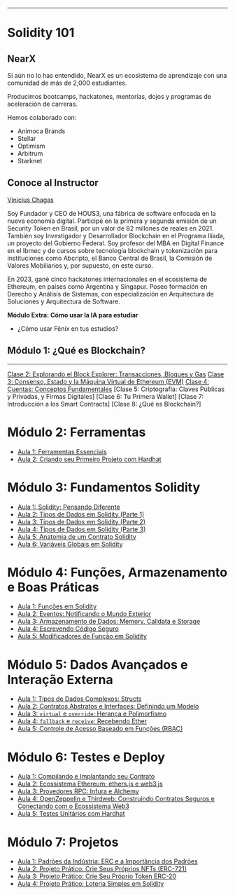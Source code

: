 
---

# Solidity 101

## NearX
Si aún no lo has entendido, NearX es un ecosistema de aprendizaje con una comunidad de más de 2,000 estudiantes.

Producimos bootcamps, hackatones, mentorías, dojos y programas de aceleración de carreras.

Hemos colaborado con:

- Animoca Brands
- Stellar
- Optimism
- Arbitrum
- Starknet

## Conoce al Instructor

[Vinicius Chagas](https://www.linkedin.com/in/viniciushenriquechagas/)

Soy Fundador y CEO de HOUS3, una fábrica de software enfocada en la nueva economía digital. Participé en la primera y segunda emisión de un Security Token en Brasil, por un valor de 82 millones de reales en 2021. También soy Investigador y Desarrollador Blockchain en el Programa Ilíada, un proyecto del Gobierno Federal. Soy profesor del MBA en Digital Finance en el Ibmec y de cursos sobre tecnología blockchain y tokenización para instituciones como Abcripto, el Banco Central de Brasil, la Comisión de Valores Mobiliarios y, por supuesto, en este curso.

En 2023, gané cinco hackatones internacionales en el ecosistema de Ethereum, en países como Argentina y Singapur. Poseo formación en Derecho y Análisis de Sistemas, con especialización en Arquitectura de Soluciones y Arquitectura de Software.

**Módulo Extra: Cómo usar la IA para estudiar**  
- ¿Cómo usar Fênix en tus estudios?

## Módulo 1: ¿Qué es Blockchain?

--- 

[Clase 2: Explorando el Block Explorer: Transacciones, Bloques y Gas](modulo_1_que_es_blockchain/clase_2/clase_2.md)
[Clase 3: Consenso, Estado y la Máquina Virtual de Ethereum (EVM)](modulo_1_que_es_blockchain/clase_3/clase_3.md)
[Clase 4: Cuentas: Conceptos Fundamentales](modulo_1_que_es_blockchain/clase_4/clase_4.md)
[Clase 5: Criptografía: Claves Públicas y Privadas, y Firmas Digitales]
[Clase 6: Tu Primera Wallet]
[Clase 7: Introducción a los Smart Contracts]
[Clase 8: ¿Qué es Blockchain?]

# Módulo 2: Ferramentas

- [Aula 1: Ferramentas Essenciais](modulo_2_ferramentas/aula_1/aula_1.md)
- [Aula 2: Criando seu Primeiro Projeto com Hardhat](modulo_2_ferramentas/aula_2/aula_2.md)

# Módulo 3: Fundamentos Solidity

- [Aula 1: Solidity: Pensando Diferente](modulo_3_fundamentos_solidity/aula_1/aula_1.md)
- [Aula 2: Tipos de Dados em Solidity (Parte 1)](modulo_3_fundamentos_solidity/aula_2/aula_2.md)
- [Aula 3: Tipos de Dados em Solidity (Parte 2)](modulo_3_fundamentos_solidity/aula_3/aula_3.md)
- [Aula 4: Tipos de Dados em Solidity (Parte 3)](modulo_3_fundamentos_solidity/aula_4/aula_4.md)
- [Aula 5: Anatomia de um Contrato Solidity](modulo_3_fundamentos_solidity/aula_5/aula_5.md)
- [Aula 6: Variáveis Globais em Solidity](modulo_3_fundamentos_solidity/aula_6/aula_6.md)

# Módulo 4: Funções, Armazenamento e Boas Práticas

- [Aula 1: Funções em Solidity](modulo_4_funcoes_armazenamento_boas_praticas/aula_1/aula_1.md)
- [Aula 2: Eventos: Notificando o Mundo Exterior](modulo_4_funcoes_armazenamento_boas_praticas/aula_2/aula_2.md)
- [Aula 3: Armazenamento de Dados: Memory, Calldata e Storage](modulo_4_funcoes_armazenamento_boas_praticas/aula_3/aula_3.md)
- [Aula 4: Escrevendo Código Seguro](modulo_4_funcoes_armazenamento_boas_praticas/aula_4/aula_4.md)
- [Aula 5: Modificadores de Função em Solidity](modulo_4_funcoes_armazenamento_boas_praticas/aula_5/aula_5.md)

# Módulo 5: Dados Avançados e Interação Externa

- [Aula 1: Tipos de Dados Complexos: Structs](modulo_5_dados_avancados_interacao_externa/aula_1/aula_1.md)
- [Aula 2: Contratos Abstratos e Interfaces: Definindo um Modelo](modulo_5_dados_avancados_interacao_externa/aula_2/aula_2.md)
- [Aula 3: `virtual` e `override`: Herança e Polimorfismo](modulo_5_dados_avancados_interacao_externa/aula_3/aula_3.md)
- [Aula 4: `fallback` e `receive`: Recebendo Ether](modulo_5_dados_avancados_interacao_externa/aula_4/aula_4.md)
- [Aula 5: Controle de Acesso Baseado em Funções (RBAC)](modulo_5_dados_avancados_interacao_externa/aula_5/aula_5.md)


# Módulo 6: Testes e Deploy

- [Aula 1: Compilando e Implantando seu Contrato](modulo_6_testes_e_deploy/aula_1/aula_1.md)
- [Aula 2: Ecossistema Ethereum: ethers.js e web3.js](modulo_6_testes_e_deploy/aula_2/aula_2.md)
- [Aula 3: Provedores RPC: Infura e Alchemy](modulo_6_testes_e_deploy/aula_3/aula_3.md)
- [Aula 4: OpenZeppelin e Thirdweb: Construindo Contratos Seguros e Conectando com o Ecossistema Web3](modulo_6_testes_e_deploy/aula_4/aula_4.md)
- [Aula 5: Testes Unitários com Hardhat](modulo_6_testes_e_deploy/aula_5/aula_5.md)

# Módulo 7: Projetos

- [Aula 1: Padrões da Indústria: ERC e a Importância dos Padrões](modulo_7_projetos/aula_1/aula_1.md)
- [Aula 2: Projeto Prático: Crie Seus Próprios NFTs (ERC-721)](modulo_7_projetos/aula_2/aula_2.md)
- [Aula 3: Projeto Prático: Crie Seu Próprio Token ERC-20](modulo_7_projetos/aula_3/aula_3.md)
- [Aula 4: Projeto Prático: Loteria Simples em Solidity](modulo_7_projetos/aula_4/aula_4.md)
